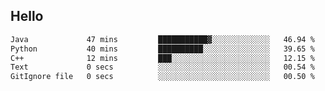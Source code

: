 ## Hello
<!--START_SECTION:waka-->

```txt
Java             47 mins         ███████████▓░░░░░░░░░░░░░   46.94 %
Python           40 mins         ██████████░░░░░░░░░░░░░░░   39.65 %
C++              12 mins         ███░░░░░░░░░░░░░░░░░░░░░░   12.15 %
Text             0 secs          ░░░░░░░░░░░░░░░░░░░░░░░░░   00.54 %
GitIgnore file   0 secs          ░░░░░░░░░░░░░░░░░░░░░░░░░   00.50 %
```

<!--END_SECTION:waka-->
